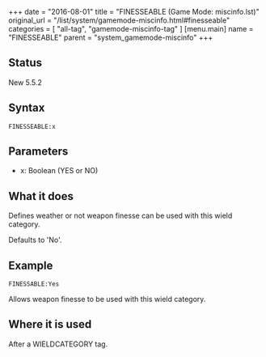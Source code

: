 +++
date = "2016-08-01"
title = "FINESSEABLE (Game Mode: miscinfo.lst)"
original_url = "/list/system/gamemode-miscinfo.html#finesseable"
categories = [ "all-tag", "gamemode-miscinfo-tag" ]
[menu.main]
    name = "FINESSEABLE"
    parent = "system_gamemode-miscinfo"
+++

## Status

New 5.5.2

## Syntax

`FINESSEABLE:x`

## Parameters

-   x: Boolean (YES or NO)



What it does
------------

Defines weather or not weapon finesse can be used with this wield
category.

Defaults to 'No'.

Example
-------

`FINESSABLE:Yes`

Allows weapon finesse to be used with this wield category.

Where it is used
----------------

After a WIELDCATEGORY tag.

